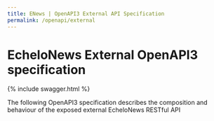 ```yaml
---
title: ENews | OpenAPI3 External API Specification
permalink: /openapi/external
---
```


# EcheloNews External OpenAPI3 specification

{% include swagger.html %}

The following OpenAPI3 specification describes the composition and behaviour
of the exposed external EcheloNews RESTful API

<div id="apispec" class="swagger-ui"></div>
<script>window.onload=function(){displaySwaggerUI('{{ site.url }}/openapi/external.yml','#apispec')}</script>
